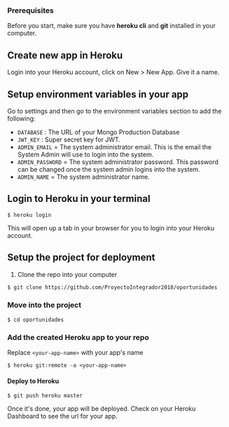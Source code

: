 ### Prerequisites

Before you start, make sure you have **heroku cli** and **git** installed in your computer.

## Create new app in Heroku

Login into your Heroku account, click on New > New App. Give it a name.

## Setup environment variables in your app

Go to settings and then go to the environment variables section to add the following:

* `DATABASE` : The URL of your Mongo Production Database
* `JWT_KEY` : Super secret key for JWT.
* `ADMIN_EMAIL` = The system administrator email. This is the email the System Admin will use to login into the system.
* `ADMIN_PASSWORD` = The system administrator password. This password can be changed once the system admin logins into the system.
* `ADMIN_NAME` = The system administrator name.


## Login to Heroku in your terminal

```
$ heroku login
```
This will open up a tab in your browser for you to login into your Heroku account. 


## Setup the project for deployment

1. Clone the repo into your computer

```bash
$ git clone https://github.com/ProyectoIntegrador2018/oportunidades
```

### Move into the project
```
$ cd oportunidades
```

### Add the created Heroku app to your repo
Replace `<your-app-name>` with your app's name
```
$ heroku git:remote -a <your-app-name> 
```

#### Deploy to Heroku

```
$ git push heroku master
```

Once it's done, your app will be deployed. Check on your Heroku Dashboard to see the url for your app.
